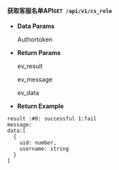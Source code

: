 #### 获取客服名单API`GET /api/v1/cs_role`

* **Data Params**

  Authortoken

* **Return Params**

  ev\_result

  ev\_message

  ev\_data

* **Return Example**

```
result :#0: successful 1:fail
message:
data:[
  {
    uid: number,
    username: string
  }
]
```



